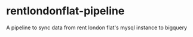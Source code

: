 # rentlondonflat-pipeline
A pipeline to sync data from rent london flat's mysql instance to bigquery
